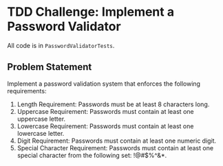 # TDD Challenge: Implement a Password Validator

All code is in `PasswordValidatorTests`.

## Problem Statement
Implement a password validation system that enforces the following requirements:
1.	Length Requirement: Passwords must be at least 8 characters long.
2.	Uppercase Requirement: Passwords must contain at least one uppercase letter.
3.	Lowercase Requirement: Passwords must contain at least one lowercase letter.
4.	Digit Requirement: Passwords must contain at least one numeric digit.
5.	Special Character Requirement: Passwords must contain at least one special character from the following set: !@#$%^&*.
